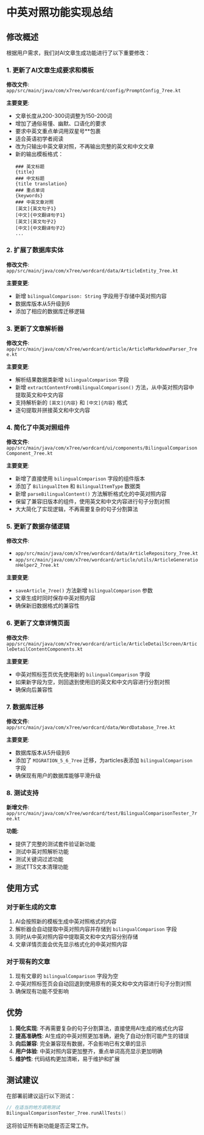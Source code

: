 # 中英对照功能实现总结

## 修改概述

根据用户需求，我们对AI文章生成功能进行了以下重要修改：

### 1. 更新了AI文章生成要求和模板

**修改文件**: `app/src/main/java/com/x7ree/wordcard/config/PromptConfig_7ree.kt`

**主要变更**:
- 文章长度从200-300词调整为150-200词
- 增加了通俗易懂、幽默、口语化的要求
- 要求中英文重点单词用双星号**包裹
- 适合英语初学者阅读
- 改为只输出中英文章对照，不再输出完整的英文和中文文章
- 新的输出模板格式：
  ```
  ### 英文标题
  {title}
  ### 中文标题
  {title translation}
  ### 重点单词
  {keywords}
  ### 中英文章对照
  [英文]{英文句子1}
  [中文]{中文翻译句子1}
  [英文]{英文句子2}
  [中文]{中文翻译句子2}
  ...
  ```

### 2. 扩展了数据库实体

**修改文件**: `app/src/main/java/com/x7ree/wordcard/data/ArticleEntity_7ree.kt`

**主要变更**:
- 新增 `bilingualComparison: String` 字段用于存储中英对照内容
- 数据库版本从5升级到6
- 添加了相应的数据库迁移逻辑

### 3. 更新了文章解析器

**修改文件**: `app/src/main/java/com/x7ree/wordcard/article/ArticleMarkdownParser_7ree.kt`

**主要变更**:
- 解析结果数据类新增 `bilingualComparison` 字段
- 新增 `extractContentFromBilingualComparison()` 方法，从中英对照内容中提取英文和中文内容
- 支持解析新的 `[英文]{内容}` 和 `[中文]{内容}` 格式
- 逐句提取并拼接英文和中文内容

### 4. 简化了中英对照组件

**修改文件**: `app/src/main/java/com/x7ree/wordcard/ui/components/BilingualComparisonComponent_7ree.kt`

**主要变更**:
- 新增了直接使用 `bilingualComparison` 字段的组件版本
- 添加了 `BilingualItem` 和 `BilingualItemType` 数据类
- 新增 `parseBilingualContent()` 方法解析格式化的中英对照内容
- 保留了兼容旧版本的组件，使用英文和中文内容进行句子分割对照
- 大大简化了实现逻辑，不再需要复杂的句子分割算法

### 5. 更新了数据存储逻辑

**修改文件**: 
- `app/src/main/java/com/x7ree/wordcard/data/ArticleRepository_7ree.kt`
- `app/src/main/java/com/x7ree/wordcard/article/utils/ArticleGenerationHelper2_7ree.kt`

**主要变更**:
- `saveArticle_7ree()` 方法新增 `bilingualComparison` 参数
- 文章生成时同时保存中英对照内容
- 确保新旧数据格式的兼容性

### 6. 更新了文章详情页面

**修改文件**: `app/src/main/java/com/x7ree/wordcard/article/ArticleDetailScreen/ArticleDetailContentComponents.kt`

**主要变更**:
- 中英对照标签页优先使用新的 `bilingualComparison` 字段
- 如果新字段为空，则回退到使用旧的英文和中文内容进行分割对照
- 确保向后兼容性

### 7. 数据库迁移

**修改文件**: `app/src/main/java/com/x7ree/wordcard/data/WordDatabase_7ree.kt`

**主要变更**:
- 数据库版本从5升级到6
- 添加了 `MIGRATION_5_6_7ree` 迁移，为articles表添加 `bilingualComparison` 字段
- 确保现有用户的数据库能够平滑升级

### 8. 测试支持

**新增文件**: `app/src/main/java/com/x7ree/wordcard/test/BilingualComparisonTester_7ree.kt`

**功能**:
- 提供了完整的测试套件验证新功能
- 测试中英对照解析功能
- 测试关键词过滤功能
- 测试TTS文本清理功能

## 使用方式

### 对于新生成的文章
1. AI会按照新的模板生成中英对照格式的内容
2. 解析器会自动提取中英对照内容并存储到 `bilingualComparison` 字段
3. 同时从中英对照内容中提取英文和中文内容分别存储
4. 文章详情页面会优先显示格式化的中英对照内容

### 对于现有的文章
1. 现有文章的 `bilingualComparison` 字段为空
2. 中英对照标签页会自动回退到使用原有的英文和中文内容进行句子分割对照
3. 确保现有功能不受影响

## 优势

1. **简化实现**: 不再需要复杂的句子分割算法，直接使用AI生成的格式化内容
2. **提高准确性**: AI生成的中英对照更加准确，避免了自动分割可能产生的错误
3. **向后兼容**: 完全兼容现有数据，不会影响已有文章的显示
4. **用户体验**: 中英对照内容更加整齐，重点单词高亮显示更加明确
5. **维护性**: 代码结构更加清晰，易于维护和扩展

## 测试建议

在部署前建议运行以下测试：

```kotlin
// 在适当的地方调用测试
BilingualComparisonTester_7ree.runAllTests()
```

这将验证所有新功能是否正常工作。